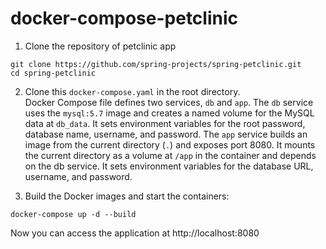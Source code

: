 # docker-compose-petclinic

1. Clone the repository of petclinic app
```
git clone https://github.com/spring-projects/spring-petclinic.git
cd spring-petclinic
```

2. Clone this `docker-compose.yaml` in the root directory. \
Docker Compose file defines two services, `db` and `app`. The `db` service uses the `mysql:5.7` image and creates a named volume for the MySQL data at `db_data`. It sets environment variables for the root password, database name, username, and password. The `app` service builds an image from the current directory (`.`) and exposes port 8080. It mounts the current directory as a volume at `/app` in the container and depends on the db service. It sets environment variables for the database URL, username, and password.

3. Build the Docker images and start the containers:
```
docker-compose up -d --build
```

Now you can access the application at http://localhost:8080
